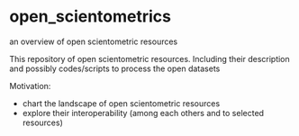 # open_scientometrics
an overview of open scientometric resources 

This repository of open scientometric resources. 
Including their description and possibly codes/scripts to process the open datasets

Motivation: 

- chart the landscape of open scientometric resources 
- explore their interoperability (among each others and to selected resources)

